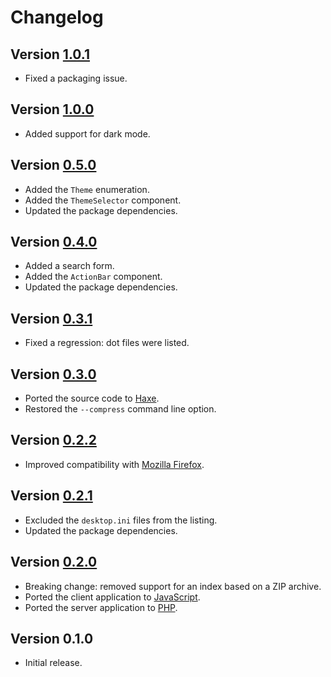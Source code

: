 # Changelog

## Version [1.0.1](https://github.com/cedx/php-index/compare/v1.0.0...v1.0.1)
- Fixed a packaging issue.

## Version [1.0.0](https://github.com/cedx/php-index/compare/v0.5.0...v1.0.0)
- Added support for dark mode.

## Version [0.5.0](https://github.com/cedx/php-index/compare/v0.4.0...v0.5.0)
- Added the `Theme` enumeration.
- Added the `ThemeSelector` component.
- Updated the package dependencies.

## Version [0.4.0](https://github.com/cedx/php-index/compare/v0.3.1...v0.4.0)
- Added a search form.
- Added the `ActionBar` component.
- Updated the package dependencies.

## Version [0.3.1](https://github.com/cedx/php-index/compare/v0.3.0...v0.3.1)
- Fixed a regression: dot files were listed.

## Version [0.3.0](https://github.com/cedx/php-index/compare/v0.2.2...v0.3.0)
- Ported the source code to [Haxe](https://haxe.org).
- Restored the `--compress` command line option.

## Version [0.2.2](https://github.com/cedx/php-index/compare/v0.2.1...v0.2.2)
- Improved compatibility with [Mozilla Firefox](https://www.mozilla.org/en-US/firefox/browsers).

## Version [0.2.1](https://github.com/cedx/php-index/compare/v0.2.0...v0.2.1)
- Excluded the `desktop.ini` files from the listing.
- Updated the package dependencies.

## Version [0.2.0](https://github.com/cedx/php-index/compare/v0.1.0...v0.2.0)
- Breaking change: removed support for an index based on a ZIP archive.
- Ported the client application to [JavaScript](https://developer.mozilla.org/docs/Web/JavaScript).
- Ported the server application to [PHP](https://www.php.net).

## Version 0.1.0
- Initial release.
